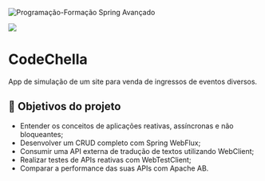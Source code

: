 ![Programação-Formação Spring Avançado](https://github.com/user-attachments/assets/fed37c72-3ed6-4cb8-83e9-27801b1a4861)


![](https://img.shields.io/github/license/alura-cursos/android-com-kotlin-personalizando-ui)

# CodeChella

App de simulação de um site para venda de ingressos de eventos diversos.

## 🔨 Objetivos do projeto

- Entender os conceitos de aplicações reativas, assíncronas e não bloqueantes;
- Desenvolver um CRUD completo com Spring WebFlux;
- Consumir uma API externa de tradução de textos utilizando WebClient;
- Realizar testes de APIs reativas com WebTestClient;
- Comparar a performance das suas APIs com Apache AB.
